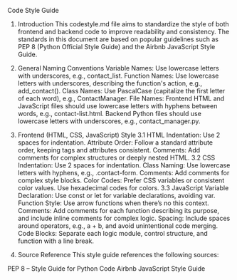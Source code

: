 Code Style Guide
1. Introduction
This codestyle.md file aims to standardize the style of both frontend and backend code to improve readability and consistency. The standards in this document are based on popular guidelines such as PEP 8 (Python Official Style Guide) and the Airbnb JavaScript Style Guide.

2. General Naming Conventions
Variable Names: Use lowercase letters with underscores, e.g., contact_list.
Function Names: Use lowercase letters with underscores, describing the function's action, e.g., add_contact().
Class Names: Use PascalCase (capitalize the first letter of each word), e.g., ContactManager.
File Names: Frontend HTML and JavaScript files should use lowercase letters with hyphens between words, e.g., contact-list.html. Backend Python files should use lowercase letters with underscores, e.g., contact_manager.py.
3. Frontend (HTML, CSS, JavaScript) Style
3.1 HTML
Indentation: Use 2 spaces for indentation.
Attribute Order: Follow a standard attribute order, keeping tags and attributes consistent.
Comments: Add comments for complex structures or deeply nested HTML.
3.2 CSS
Indentation: Use 2 spaces for indentation.
Class Naming: Use lowercase letters with hyphens, e.g., .contact-form.
Comments: Add comments for complex style blocks.
Color Codes: Prefer CSS variables or consistent color values. Use hexadecimal codes for colors.
3.3 JavaScript
Variable Declaration: Use const or let for variable declarations, avoiding var.
Function Style: Use arrow functions when there’s no this context.
Comments: Add comments for each function describing its purpose, and include inline comments for complex logic.
Spacing: Include spaces around operators, e.g., a + b, and avoid unintentional code merging.
Code Blocks: Separate each logic module, control structure, and function with a line break.
4. Source Reference
This style guide references the following sources:

PEP 8 – Style Guide for Python Code
Airbnb JavaScript Style Guide
